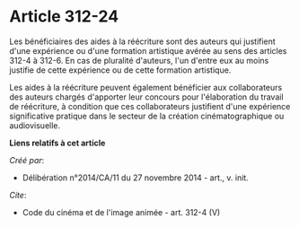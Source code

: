 # Article 312-24

Les bénéficiaires des aides à la réécriture sont des auteurs qui justifient d'une expérience ou d'une formation artistique
avérée au sens des articles 312-4 à 312-6. En cas de pluralité d'auteurs, l'un d'entre eux au moins justifie de cette
expérience ou de cette formation artistique. 

Les aides à la réécriture peuvent également bénéficier aux collaborateurs des auteurs chargés d'apporter leur concours pour
l'élaboration du travail de réécriture, à condition que ces collaborateurs justifient d'une expérience significative pratique
dans le secteur de la création cinématographique ou audiovisuelle.

**Liens relatifs à cet article**

_Créé par_:

  - Délibération n°2014/CA/11 du 27 novembre 2014 - art., v. init.

_Cite_:

  - Code du cinéma et de l'image animée - art. 312-4 (V)
